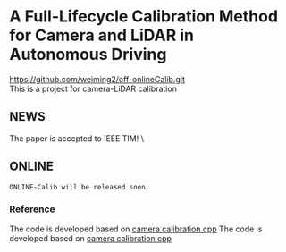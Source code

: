 # A Full-Lifecycle Calibration Method for Camera and LiDAR in Autonomous Driving
https://github.com/weiming2/off-onlineCalib.git \
This is a project for  camera-LiDAR calibration

## NEWS 
The paper is accepted to IEEE TIM! \


## ONLINE 
    ONLINE-Calib will be released soon.








### Reference
The code is developed based on [camera calibration cpp](https://github.com/DIAL-RPI/Attention-Reg)
The code is developed based on [camera calibration cpp](https://github.com/NicolasHHH/Cross_Attention_Calibration)
